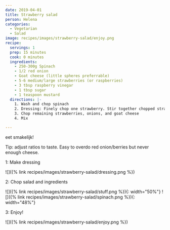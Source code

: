 ```yaml
---
date: 2019-04-01
title: Strawberry salad
person: Helena
categories:
  - Vegetarian
  - Salad
image: recipes/images/strawberry-salad/enjoy.png
recipe:
  servings: 1
  prep: 15 minutes
  cook: 0 minutes
  ingredients:
    - 250-300g Spinach
    - 1/2 red onion
    - Goat cheese (little spheres preferrable)
    - 5-6 medium/large strawberries (or raspberries)
    - 3 tbsp raspberry vinegar
    - 1 tbsp sugar
    - 1 teaspoon mustard
  directions: |-
    1. Wash and chop spinach
    2. Dressing: Finely chop one strawberry. Stir together chopped strawberry, vinegar, musterd, sugar
    3. Chop remaining strawberries, onions, and goat cheese
    4. Mix

---
```


eet smakelijk!

Tip: adjust ratios to taste. Easy to overdo red onion/berries but never enough cheese.

1: Make dressing

![]({% link recipes/images/strawberry-salad/dressing.png %})

2: Chop salad and ingredients

![]({% link recipes/images/strawberry-salad/stuff.png %}){: width="50%"}
![]({% link recipes/images/strawberry-salad/spinach.png %}){: width="48%"}

3: Enjoy!

![]({% link recipes/images/strawberry-salad/enjoy.png %})

